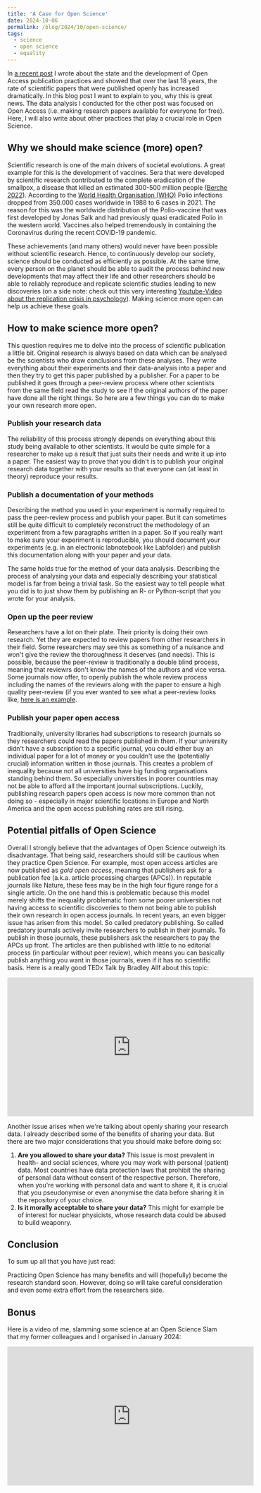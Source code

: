 ```yaml
---
title: 'A Case for Open Science'
date: 2024-10-06
permalink: /blog/2024/10/open-science/
tags:
  - science
  - open science
  - equality
---
```


In [a recent post](https://moejakob.github.io/portfolio/OS_project/) I wrote about the state and the development of Open Access publication practices and showed that over the last 18 years, the rate of scientific papers that were published openly has increased dramatically. In this blog post I want to explain to you, why this is great news. The data analysis I conducted for the other post was focused on Open Access (i.e. making research papers available for everyone for free). Here, I will also write about other practices that play a crucial role in Open Science.

## Why we should make science (more) open?
Scientific research is one of the main drivers of societal evolutions. A great example for this is the development of vaccines. Sera that were developed by scientific research contributed to the complete eradication of the smallpox, a disease that killed an estimated 300-500 million people ([Berche 2022](https://doi.org/10.1016/j.lpm.2022.104117)). According to the [World Health Organisation (WHO)](https://www.who.int/health-topics/poliomyelitis#tab=tab_1) Polio infections dropped from 350.000 cases worldwide in 1988 to 6 cases in 2021. The reason for this was the worldwide distribution of the Polio-vaccine that was first developed by Jonas Salk and had previously quasi eradicated Polio in the western world. Vaccines also helped tremendously in containing the Coronavirus during the recent COVID-19 pandemic.

These achievements (and many others) would never have been possible without scientific research. Hence, to continuously develop our society, science should be conducted as efficiently as possible. At the same time, every person on the planet should be able to audit the process behind new developments that may affect their life and other researchers should be able to reliably reproduce and replicate scientific studies leading to new discoveries (on a side note: check out this very interesting [Youtube-Video about the replication crisis in psychology](https://www.youtube.com/watch?v=QGWeVbYduOI)). Making science more open can help us achieve these goals.

## How to make science more open?
This question requires me to delve into the process of scientific publication a little bit. Original research is always based on data which can be analysed be the scientists who draw conclusions from these analyses. They write everything about their experiments and their data-analysis into a paper and then they try to get this paper published by a publisher. For a paper to be published it goes through a peer-review process where other scientists from the same field read the study to see if the original authors of the paper have done all the right things. So here are a few things you can do to make your own research more open.

### Publish your research data
The reliability of this process strongly depends on everything about this study being available to other scientists. It would be quite simple for a researcher to make up a result that just suits their needs and write it up into a paper. The easiest way to prove that you didn't is to publish your original research data together with your results so that everyone can (at least in theory) reproduce your results.

### Publish a documentation of your methods
Describing the method you used in your experiment is normally required to pass the peer-review process and publish your paper. But it can sometimes still be quite difficult to completely reconstruct the methodology of an experiment from a few paragraphs written in a paper. So if you really want to make sure your experiment is reproducible, you should document your experiments (e.g. in an electronic labnotebook like Labfolder) and publish this documentation along with your paper and your data.

The same holds true for the method of your data analysis. Describing the process of analysing your data and especially describing your statistical model is far from being a trivial task. So the easiest way to tell people what you did is to just show them by publishing an R- or Python-script that you wrote for your analysis.

### Open up the peer review
Researchers have a lot on their plate. Their priority is doing their own research. Yet they are expected to review papers from other researchers in their field. Some researchers may see this as something of a nuisance and won't give the review the thoroughness it deserves (and needs). This is possible, because the peer-review is traditionally a double blind process, meaning that reviewrs don't know the names of the authors and vice versa. Some journals now offer, to openly publish the whole review process including the names of the reviewrs along with the paper to ensure a high quality peer-review (if you ever wanted to see what a peer-review looks like, [here is an example](https://elifesciences.org/articles/87513/peer-reviews#content).

### Publish your paper open access
Traditionally, university libraries had subscriptions to research journals so they researchers could read the papers published in them. If your university didn't have a subscription to a specific journal, you could either buy an individual paper for a lot of money or you couldn't use the (potentially crucial) information written in those journals. This creates a problem of inequality because not all universities have big funding organisations standing behind them. So especially universities in poorer countries may not be able to afford all the important journal subscriptions. Luckily, publishing research papers open access is now more common than not doing so - especially in major scientific locations in Europe and North America and the open access publishing rates are still rising.

## Potential pitfalls of Open Science
Overall I strongly believe that the advantages of Open Science outweigh its disadvantage. That being said, researchers should still be cautious when they practice Open Science. For example, most open access articles are now published as *gold open access*, meaning that publishers ask for a publication fee (a.k.a. article processing charges (APCs)). In reputable journals like Nature, these fees may be in the high four figure range for a single article. On the one hand this is problematic because this model merely shifts the inequality problematic from some poorer universities not having access to scientific discoveries to them not being able to publish their own research in open access journals. In recent years, an even bigger issue has arisen from this model. So called predatory publishing. So called predatory journals actively invite researchers to publish in their journals. To publish in those journals, these publishers ask the researchers to pay the APCs up front. The articles are then published with little to no editorial process (in particular without peer review), which means you can basically publish anything you want in those journals, even if it has no scientific basis. Here is a really good TEDx Talk by Bradley Allf about this topic:

<iframe width="560" height="315" src="https://www.youtube.com/watch?v=73goVcQw0QI" frameborder="0" allow="accelerometer; autoplay; clipboard-write; encrypted-media; gyroscope; picture-in-picture" allowfullscreen></iframe>

Another issue arises when we're talking about openly sharing your research data. I already described some of the benefits of sharing your data. But there are two major considerations that you should make before doing so:

1. **Are you allowed to share your data?** This issue is most prevalent in health- and social sciences, where you may work with personal (patient) data. Most countries have data protection laws that prohibit the sharing of personal data without consent of the respective person. Therefore, when you're working with personal data and want to share it, it is crucial that you pseudonymise or even anonymise the data before sharing it in the repository of your choice.
2. **Is it morally acceptable to share your data?** This might for example be of interest for nuclear physicists, whose research data could be abused to build weaponry.

## Conclusion
To sum up all that you have just read:

Practicing Open Science has many benefits and will (hopefully) become the research standard soon. However, doing so will take careful consideration and even some extra effort from the researchers side.

## Bonus
Here is a video of me, slamming some science at an Open Science Slam that my former colleagues and I organised in January 2024:

<iframe width="560" height="315" src="https://www.youtube.com/watch?v=1w5T1OGeF30" frameborder="0" allow="accelerometer; autoplay; clipboard-write; encrypted-media; gyroscope; picture-in-picture" allowfullscreen></iframe>
